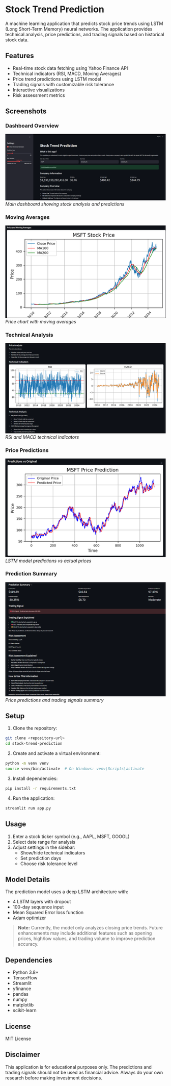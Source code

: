 # Stock Trend Prediction

A machine learning application that predicts stock price trends using LSTM (Long Short-Term Memory) neural networks. The application provides technical analysis, price predictions, and trading signals based on historical stock data.

## Features

- Real-time stock data fetching using Yahoo Finance API
- Technical indicators (RSI, MACD, Moving Averages)
- Price trend predictions using LSTM model
- Trading signals with customizable risk tolerance
- Interactive visualizations
- Risk assessment metrics

## Screenshots

### Dashboard Overview
![Dashboard](screenshots/dashboard.png)
*Main dashboard showing stock analysis and predictions*

### Moving Averages
![Moving Averages](screenshots/moving-average.png)
*Price chart with moving averages*

### Technical Analysis
![Technical Indicators](screenshots/technical-indicators.png)
*RSI and MACD technical indicators*

### Price Predictions
![Predictions](screenshots/predictions.png)
*LSTM model predictions vs actual prices*

### Prediction Summary
![Summary](screenshots/summary.png)
*Price predictions and trading signals summary*

## Setup

1. Clone the repository:
```bash
git clone <repository-url>
cd stock-trend-prediction
```

2. Create and activate a virtual environment:
```bash
python -m venv venv
source venv/bin/activate  # On Windows: venv\Scripts\activate
```

3. Install dependencies:
```bash
pip install -r requirements.txt
```

4. Run the application:
```bash
streamlit run app.py
```

## Usage

1. Enter a stock ticker symbol (e.g., AAPL, MSFT, GOOGL)
2. Select date range for analysis
3. Adjust settings in the sidebar:
   - Show/hide technical indicators
   - Set prediction days
   - Choose risk tolerance level

## Model Details

The prediction model uses a deep LSTM architecture with:
- 4 LSTM layers with dropout
- 100-day sequence input
- Mean Squared Error loss function
- Adam optimizer

> **Note:** Currently, the model only analyzes closing price trends. Future enhancements may include additional features such as opening prices, high/low values, and trading volume to improve prediction accuracy.

## Dependencies

- Python 3.8+
- TensorFlow
- Streamlit
- yfinance
- pandas
- numpy
- matplotlib
- scikit-learn

## License

MIT License

## Disclaimer

This application is for educational purposes only. The predictions and trading signals should not be used as financial advice. Always do your own research before making investment decisions.